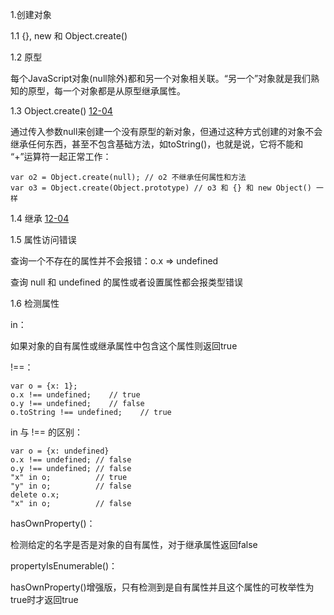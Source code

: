 
1.创建对象

1.1 {}, new 和 Object.create()

1.2 原型

每个JavaScript对象(null除外)都和另一个对象相关联。“另一个”对象就是我们熟知的原型，每一个对象都是从原型继承属性。

1.3 Object.create() [12-04](../学习历程/12-04.js)

通过传入参数null来创建一个没有原型的新对象，但通过这种方式创建的对象不会继承任何东西，甚至不包含基础方法，如toString()，也就是说，它将不能和 “+”运算符一起正常工作：

    var o2 = Object.create(null); // o2 不继承任何属性和方法
    var o3 = Object.create(Object.prototype) // o3 和 {} 和 new Object() 一样
    
1.4 继承 [12-04](../学习历程/12-04.html)

1.5 属性访问错误

查询一个不存在的属性并不会报错：o.x => undefined

查询 null 和 undefined 的属性或者设置属性都会报类型错误

1.6 检测属性

in：

如果对象的自有属性或继承属性中包含这个属性则返回true

!==：

    var o = {x: 1};
    o.x !== undefined;    // true
    o.y !== undefined;    // false
    o.toString !== undefined;    // true

in 与 !== 的区别：

    var o = {x: undefined}
    o.x !== undefined; // false
    o.y !== undefined; // false
    "x" in o;          // true
    "y" in o;          // false
    delete o.x;
    "x" in o;          // false

hasOwnProperty()：

检测给定的名字是否是对象的自有属性，对于继承属性返回false

propertyIsEnumerable()：

hasOwnProperty()增强版，只有检测到是自有属性并且这个属性的可枚举性为true时才返回true
